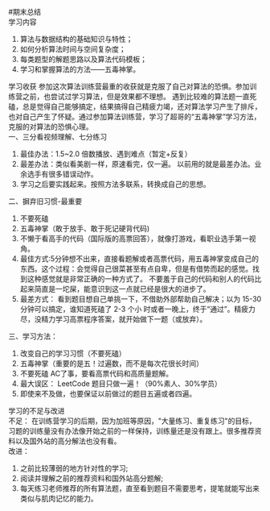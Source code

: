 #期末总结  
学习内容  
1. 算法与数据结构的基础知识与特性；  
2. 如何分析算法时间与空间复杂度；  
3. 每类题型的解题思路以及算法代码模板；  
4. 学习和掌握算法的方法——五毒神掌。  

学习收获
  参加这次算法训练营最重的收获就是克服了自己对算法的恐惧。参加训练营之前，也尝试过学习算法，但是效果都不理想。 遇到比较难的算法题一直死磕，总是觉得自己能够搞定，结果搞得自己精疲力竭，还对算法学习产生了排斥，也对自己产生了怀疑。通过参加算法训练营，学习了超哥的“五毒神掌”学习方法，克服的对算法的恐惧心理。  
一、三分看视频理解、七分练习  
1. 最佳办法：1.5~2.0 倍数播放、遇到难点（暂定+反复）  
2. 最差办法：类似看美剧一样，原速看完，仅一遍。 以前用的就是最差办法。业余选手有很多错误动作。  
3. 学习之后要实践起来。按照方法多联系，转换成自己的思想。  

二、摒弃旧习惯-最重要  
1. 不要死磕  
2. 五毒神掌（敢于放手、敢于死记硬背代码)  
3. 不懒于看高手的代码（国际版的高票回答），就像打游戏，看职业选手第一视角。  
4. 最佳方式:5分钟想不出来，直接看题解或者高票代码，用五毒神掌变成自己的东西。这个过程：会觉得自己很菜甚至有点自卑，但是有借势而起的感觉。找到这种感觉就是非常正确的一种方式了。 不要羞于自己的代码和别人的代码比起来简直是一坨屎，能意识到这一点就已经是很大的进步了。  
5. 最差方式： 看到题目想自己单挑一下，不借助外部帮助自己解决；以为 15-30 分钟可以搞定，谁知道死磕了 2-3 个小 时或者一晚上，终于“通过”。精疲力尽，没精力学习高票程序答案，就开始做下一题（或放弃）。  

三、学习方法：  
1. 改变自己的学习习惯（不要死磕）  
2. 五毒神掌（重要的是五！过遍数，而不是每次花很长时间）  
3. 不要死磕 AC了事，要看高票代码和高质量题解。  
4. 最大误区： LeetCode 题目只做一遍！（90%素人、30%学员）  
5. 即使来不及做，也要保证以前做过的题目五遍或者四遍。  

学习的不足与改进  
不足： 在训练营学习的后期，因为加班等原因，"大量练习、重复练习"的目标，习题的训练量没有办法像开始之前的一样保持，训练量还是没有跟上。很多推荐资料以及国外站的高分解法也没有看。   
改进：  
1. 之前比较薄弱的地方针对性的学习;  
2. 阅读并理解之前的推荐资料和国外站高分题解;  
3. 每天练习老师推荐的所有算法题，直至看到题目不需要思考，提笔就能写出来类似与肌肉记忆的能力。  


